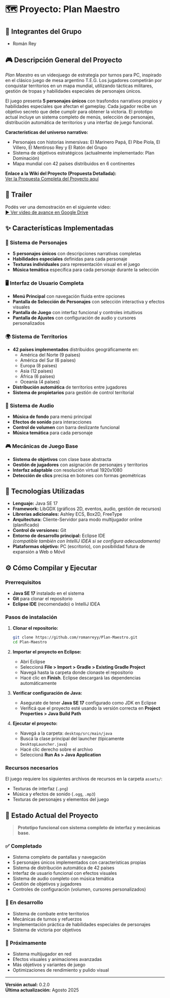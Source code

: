 # 🗺️ Proyecto: Plan Maestro

## 👥 Integrantes del Grupo
- Román Rey

## 🎮 Descripción General del Proyecto

*Plan Maestro* es un videojuego de estrategia por turnos para PC, inspirado en el clásico juego de mesa argentino T.E.G. Los jugadores competirán por conquistar territorios en un mapa mundial, utilizando tácticas militares, gestión de tropas y habilidades especiales de personajes únicos. 

El juego presenta **5 personajes únicos** con trasfondos narrativos propios y habilidades especiales que afectan el gameplay. Cada jugador recibe un objetivo secreto que debe cumplir para obtener la victoria. El prototipo actual incluye un sistema completo de menús, selección de personajes, distribución automática de territorios y una interfaz de juego funcional.

**Características del universo narrativo:**
- Personajes con historias inmersivas: El Marinero Papá, El Pibe Piola, El Villero, El Mentiroso Rey y El Ratón del Grupo
- Sistema de objetivos estratégicos (actualmente implementado: Plan Dominación)
- Mapa mundial con 42 países distribuidos en 6 continentes

**Enlace a la Wiki del Proyecto (Propuesta Detallada):**  
[Ver la Propuesta Completa del Proyecto aquí](https://github.com/romanreyy/Plan-Maestro/wiki/Propuesta%E2%80%90del%E2%80%90Proyecto)

## 🎥 Trailer

Podés ver una demostración en el siguiente video:  
[▶️ Ver video de avance en Google Drive](https://drive.google.com/file/d/1iaQQVuStJvs_-d3Dk3H9DJW9VwMi7bec/view?usp=sharing)

## ✨ Características Implementadas

### 🎯 Sistema de Personajes
- **5 personajes únicos** con descripciones narrativas completas
- **Habilidades especiales** definidas para cada personaje
- **Texturas individuales** para representación visual en el juego
- **Música temática** específica para cada personaje durante la selección

### 🖥️ Interfaz de Usuario Completa
- **Menú Principal** con navegación fluida entre opciones
- **Pantalla de Selección de Personajes** con selección interactiva y efectos visuales
- **Pantalla de Juego** con interfaz funcional y controles intuitivos
- **Pantalla de Ajustes** con configuración de audio y cursores personalizados

### 🌍 Sistema de Territorios
- **42 países implementados** distribuidos geográficamente en:
  - América del Norte (9 países)
  - América del Sur (6 países)
  - Europa (8 países)
  - Asia (12 países)
  - África (6 países)
  - Oceanía (4 países)
- **Distribución automática** de territorios entre jugadores
- **Sistema de propietarios** para gestión de control territorial

### 🎵 Sistema de Audio
- **Música de fondo** para menú principal
- **Efectos de sonido** para interacciones
- **Control de volumen** con barra deslizante funcional
- **Música temática** para cada personaje

### 🎮 Mecánicas de Juego Base
- **Sistema de objetivos** con clase base abstracta
- **Gestión de jugadores** con asignación de personajes y territorios
- **Interfaz adaptable** con resolución virtual 1920x1080
- **Detección de clics** precisa en botones con formas geométricas

## 🧰 Tecnologías Utilizadas

- **Lenguaje:** Java SE 17
- **Framework:** LibGDX (gráficos 2D, eventos, audio, gestión de recursos)
- **Librerías adicionales:** Ashley ECS, Box2D, FreeType
- **Arquitectura:** Cliente-Servidor para modo multijugador online (planificado)
- **Control de versiones:** Git
- **Entorno de desarrollo principal:** Eclipse IDE  
  *(compatible también con IntelliJ IDEA si se configura adecuadamente)*
- **Plataformas objetivo:** PC (escritorio), con posibilidad futura de expansión a Web o Móvil

## ⚙️ Cómo Compilar y Ejecutar

### Prerrequisitos
- **Java SE 17** instalado en el sistema
- **Git** para clonar el repositorio
- **Eclipse IDE** (recomendado) o IntelliJ IDEA

### Pasos de instalación

1. **Clonar el repositorio:**
    ```bash
    git clone https://github.com/romanreyy/Plan-Maestro.git
    cd Plan-Maestro
    ```

2. **Importar el proyecto en Eclipse:**
    - Abrí Eclipse
    - Seleccioná **File > Import > Gradle > Existing Gradle Project**
    - Navegá hasta la carpeta donde clonaste el repositorio
    - Hacé clic en **Finish**. Eclipse descargará las dependencias automáticamente

3. **Verificar configuración de Java:**
    - Asegurate de tener **Java SE 17** configurado como JDK en Eclipse
    - Verificá que el proyecto esté usando la versión correcta en **Project Properties > Java Build Path**

4. **Ejecutar el proyecto:**
    - Navegá a la carpeta: `desktop/src/main/java`
    - Buscá la clase principal del launcher (típicamente `DesktopLauncher.java`)
    - Hacé clic derecho sobre el archivo
    - Seleccioná **Run As > Java Application**

### Recursos necesarios
El juego requiere los siguientes archivos de recursos en la carpeta `assets/`:
- Texturas de interfaz (`.png`)
- Música y efectos de sonido (`.ogg`, `.mp3`)
- Texturas de personajes y elementos del juego

## 📌 Estado Actual del Proyecto

> **Prototipo funcional con sistema completo de interfaz y mecánicas base.**

### ✅ Completado
- Sistema completo de pantallas y navegación
- 5 personajes únicos implementados con características propias
- Sistema de distribución automática de 42 países
- Interfaz de usuario funcional con efectos visuales
- Sistema de audio completo con música temática
- Gestión de objetivos y jugadores
- Controles de configuración (volumen, cursores personalizados)

### 🔄 En desarrollo
- Sistema de combate entre territorios
- Mecánicas de turnos y refuerzos
- Implementación práctica de habilidades especiales de personajes
- Sistema de victoria por objetivos

### 🔮 Próximamente
- Sistema multijugador en red
- Efectos visuales y animaciones avanzadas
- Más objetivos y variantes de juego
- Optimizaciones de rendimiento y pulido visual

---

**Versión actual:** 0.2.0  
**Última actualización:** Agosto 2025
